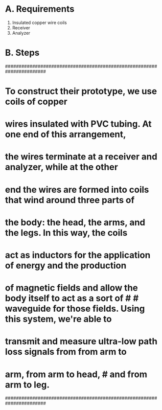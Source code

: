A. Requirements
===============

1. Insulated copper wire coils
2. Receiver
3. Analyzer

 
B. Steps
========

#######################################################################
# To construct their prototype, we use coils of copper                #
# wires insulated with PVC tubing. At one end of this arrangement,    # 
# the wires terminate at a receiver and analyzer, while at the other  #
# end the wires are formed into coils that wind around three parts of #
# the body: the head, the arms, and the legs. In this way, the coils  #
# act as inductors for the application of energy and the production   #
# of magnetic fields and allow the body itself to act as a sort of    # # waveguide for those fields. Using this system, we're able to        #
# transmit and measure ultra-low path loss signals from from arm to   #
# arm, from arm to head, # and from arm to leg.                       #
#######################################################################




